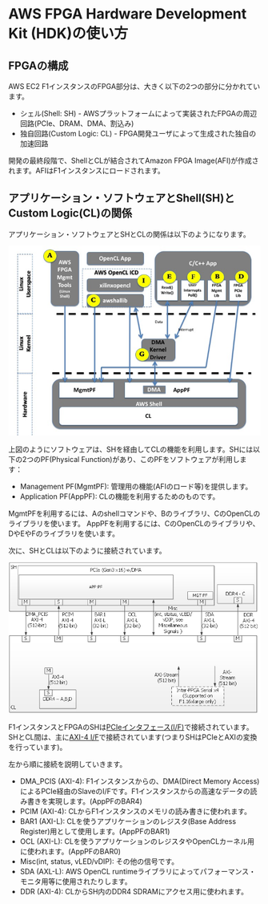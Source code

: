 # AWS FPGA Hardware Development Kit (HDK)の使い方

## FPGAの構成

AWS EC2 F1インスタンスのFPGA部分は、大きく以下の2つの部分に分かれています。

* シェル(Shell: SH) - AWSプラットフォームによって実装されたFPGAの周辺回路(PCIe、DRAM、DMA、割込み)
* 独自回路(Custom Logic: CL) - FPGA開発ユーザによって生成された独自の加速回路

開発の最終段階で、ShellとCLが結合されてAmazon FPGA Image(AFI)が作成されます。AFIはF1インスタンスにロードされます。

## アプリケーション・ソフトウェアとShell(SH)とCustom Logic(CL)の関係

アプリケーション・ソフトウェアとSHとCLの関係は以下のようになります。

![FPGA利用時のソフトウェア構成](../amazon/AWS_FPGA_Software_Overview.jpg)

上図のようにソフトウェアは、SHを経由してCLの機能を利用します。SHには以下の2つのPF(Physical Function)があり、このPFをソフトウェアが利用します：

* Management PF(MgmtPF): 管理用の機能(AFIのロード等)を提供します。
* Application PF(AppPF): CLの機能を利用するためのものです。

MgmtPFを利用するには、Aのshellコマンドや、Bのライブラリ、CのOpenCLのライブラリを使います。
AppPFを利用するには、CのOpenCLのライブラリや、DやEやFのライブラリを使います。

次に、SHとCLは以下のように接続されています。

![SHとCL](../amazon/AWS_Shell_CL_overview.jpg)

F1インスタンスとFPGAのSHは[PCIeインタフェース(I/F)](https://ja.wikipedia.org/wiki/PCI_Express)で接続されています。SHとCL間は、主に[AXI-4 I/F](https://ja.wikipedia.org/wiki/Advanced_eXtensible_Interface)で接続されています(つまりSHはPCIeとAXIの変換を行っています)。

左から順に接続を説明していきます。

* DMA_PCIS (AXI-4): F1インスタンスからの、DMA(Direct Memory Access)によるPCIe経由のSlaveのI/Fです。F1インスタンスからの高速なデータの読み書きを実現します。(AppPFのBAR4)
* PCIM (AXI-4): CLからF1インスタンスのメモリの読み書きに使われます。
* BAR1 (AXI-L): CLを使うアプリケーションのレジスタ(Base Address Register)用として使用します。(AppPFのBAR1)
* OCL (AXI-L): CLを使うアプリケーションのレジスタやOpenCLカーネル用に使われます。(AppPFのBAR0)
* Misc(int, status, vLED/vDIP): その他の信号です。
* SDA (AXL-L): AWS OpenCL runtimeライブラリによってパフォーマンス・モニタ用等に使用されたりします。
* DDR (AXI-4): CLからSH内のDDR4 SDRAMにアクセス用に使われます。
